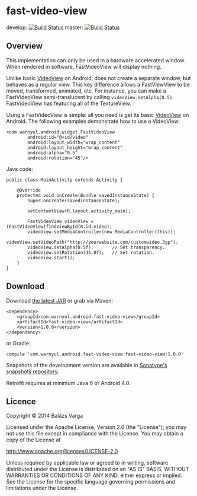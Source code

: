 # fast-video-view
develop: [![Build Status](https://travis-ci.org/warnyul/fast-video-view.svg?branch=develop)](https://travis-ci.org/warnyul/fast-video-view) master: [![Build Status](https://travis-ci.org/warnyul/fast-video-view.svg?branch=master)](https://travis-ci.org/warnyul/fast-video-view)

## Overview

This implementation can only be used in a hardware accelerated window. When rendered in software, FastVideoView will display nothing.

Unlike basic [VideoView](http://developer.android.com/reference/android/widget/VideoView.html) on Android, does not create a separate window, but behaves as a regular view. This key difference allows a FastViewView to be moved, transformed, animated, etc. For instance, you can make a FastVideoView semi-translucent by calling `videoView.setAlpha(0.5)`. FastVideoView has featuring all of the TextureView.

Using a FastVideoView is simple: all you need is get its basic [VideoView](http://developer.android.com/reference/android/widget/VideoView.html) on Android. The following examples demonstrate how to use a VideoView:

    <com.warnyul.android.widget.FastVideoView
            android:id="@+id/video"
            android:layout_width="wrap_content"
            android:layout_height="wrap_content"
            android:alpha="0.5"
            android:rotation="45"/>

Java code:

    public class MainActivity extends Activity {
        
        @Override
        protected void onCreate(Bundle savedInstanceState) {
            super.onCreate(savedInstanceState);

            setContentView(R.layout.activity_main);

            FastVideoView videoView = (FastVideoView)findViewById(R.id.video);
            videoView.setMediaController(new MediaController(this));
            videoView.setVideoPath("http://yourwebsite.com/customvideo.3gp");
            videoView.setAlpha(0.5f);       // Set transparency.
            videoView.setRotation(45.0f);   // Set rotation.
            videoView.start();
        }
    }

## Download
Download [the latest JAR](https://oss.sonatype.org/content/groups/public/com/warnyul/android/fast-video-view/fast-video-view/1.0.0/fast-video-view-1.0.0.jar) or grab via Maven:

    <dependency>
        <groupId>com.warnyul.android.fast-video-view</groupId>
        <artifactId>fast-video-view</artifactId>
        <version>1.0.0</version>
    </dependency>
or Gradle:

    compile 'com.warnyul.android.fast-video-view:fast-video-view:1.0.0'

Snapshots of the development version are available in [Sonatype's snapshots repository](https://oss.sonatype.org/content/repositories/snapshots/com/warnyul/android/fast-video-view/fast-video-view/).

Retrofit requires at minimum Java 6 or Android 4.0.

## Licence
Copyright © 2014 Balázs Varga

Licensed under the Apache License, Version 2.0 (the "License");
you may not use this file except in compliance with the License.
You may obtain a copy of the License at
 
http://www.apache.org/licenses/LICENSE-2.0

Unless required by applicable law or agreed to in writing, software
distributed under the License is distributed on an "AS IS" BASIS,
WITHOUT WARRANTIES OR CONDITIONS OF ANY KIND, either express or implied.
See the License for the specific language governing permissions and
limitations under the License.